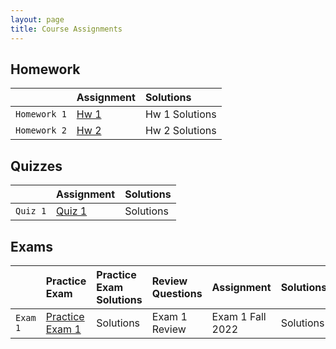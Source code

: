 ```yaml
---
layout: page
title: Course Assignments
---
```


## Homework

|             | Assignment | Solutions  |
|:------------|:-----------|:-----------|
| `Homework 1`| <a href = "{{ site.baseurl }}/CourseMaterials/Homework/Hw_1_FALL_2022.pdf">Hw 1</a> | Hw 1 Solutions |
| `Homework 2`| <a href = "{{ site.baseurl }}/CourseMaterials/Homework/Hw_1_FALL_2022.pdf">Hw 2</a> | Hw 2 Solutions |

## Quizzes

|          | Assignment | Solutions |
|:---------|:-----------|:----------|
| `Quiz 1` | <a href = "{{ site.baseurl }}/CourseMaterials/Quiz/Quiz_1_FALL_2022.pdf">Quiz 1</a> | Solutions |

## Exams

|          | Practice Exam | Practice Exam Solutions | Review Questions | Assignment | Solutions |
|:---------|:--------------|:------------------------|:-----------------|:-----------|:----------|
| `Exam 1` | <a href = "{{ site.baseurl }}/CourseMaterials/Exams/Exam_1_Spring_2022.pdf">Practice Exam 1</a> | Solutions | Exam 1 Review | Exam 1 Fall 2022  | Solutions |